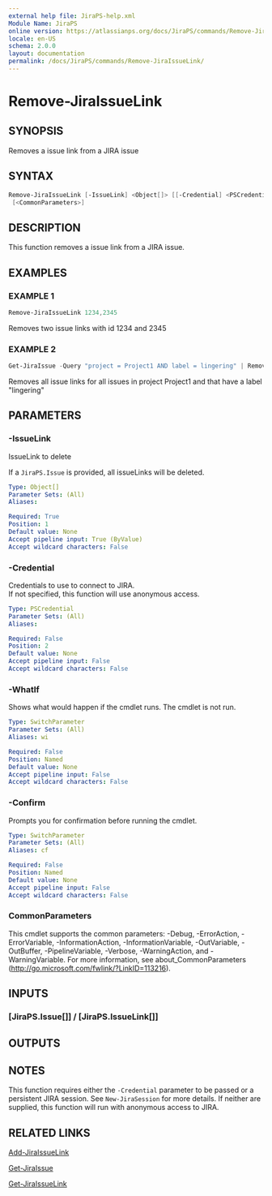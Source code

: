 ```yaml
---
external help file: JiraPS-help.xml
Module Name: JiraPS
online version: https://atlassianps.org/docs/JiraPS/commands/Remove-JiraIssueLink/
locale: en-US
schema: 2.0.0
layout: documentation
permalink: /docs/JiraPS/commands/Remove-JiraIssueLink/
---
```

# Remove-JiraIssueLink

## SYNOPSIS

Removes a issue link from a JIRA issue

## SYNTAX

```powershell
Remove-JiraIssueLink [-IssueLink] <Object[]> [[-Credential] <PSCredential>] [-WhatIf] [-Confirm]
 [<CommonParameters>]
```

## DESCRIPTION

This function removes a issue link from a JIRA issue.

## EXAMPLES

### EXAMPLE 1

```powershell
Remove-JiraIssueLink 1234,2345
```

Removes two issue links with id 1234 and 2345

### EXAMPLE 2

```powershell
Get-JiraIssue -Query "project = Project1 AND label = lingering" | Remove-JiraIssueLink
```

Removes all issue links for all issues in project Project1 and that have a label "lingering"

## PARAMETERS

### -IssueLink

IssueLink to delete

If a `JiraPS.Issue` is provided, all issueLinks will be deleted.

```yaml
Type: Object[]
Parameter Sets: (All)
Aliases:

Required: True
Position: 1
Default value: None
Accept pipeline input: True (ByValue)
Accept wildcard characters: False
```

### -Credential

Credentials to use to connect to JIRA.  
If not specified, this function will use anonymous access.

```yaml
Type: PSCredential
Parameter Sets: (All)
Aliases:

Required: False
Position: 2
Default value: None
Accept pipeline input: False
Accept wildcard characters: False
```

### -WhatIf

Shows what would happen if the cmdlet runs.
The cmdlet is not run.

```yaml
Type: SwitchParameter
Parameter Sets: (All)
Aliases: wi

Required: False
Position: Named
Default value: None
Accept pipeline input: False
Accept wildcard characters: False
```

### -Confirm

Prompts you for confirmation before running the cmdlet.

```yaml
Type: SwitchParameter
Parameter Sets: (All)
Aliases: cf

Required: False
Position: Named
Default value: None
Accept pipeline input: False
Accept wildcard characters: False
```

### CommonParameters

This cmdlet supports the common parameters: -Debug, -ErrorAction, -ErrorVariable, -InformationAction, -InformationVariable, -OutVariable, -OutBuffer, -PipelineVariable, -Verbose, -WarningAction, and -WarningVariable.
For more information, see about_CommonParameters (http://go.microsoft.com/fwlink/?LinkID=113216).

## INPUTS

### [JiraPS.Issue[]] / [JiraPS.IssueLink[]]

## OUTPUTS

## NOTES

This function requires either the `-Credential` parameter to be passed or a persistent JIRA session.
See `New-JiraSession` for more details.
If neither are supplied, this function will run with anonymous access to JIRA.

## RELATED LINKS

[Add-JiraIssueLink](../Add-JiraIssueLink/)

[Get-JiraIssue](../Get-JiraIssue/)

[Get-JiraIssueLink](../Get-JiraIssueLink/)
